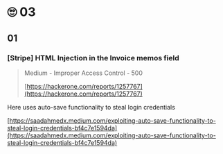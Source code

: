 # 🙄 03



## 01

### \[Stripe] HTML Injection in the Invoice memos field

> Medium - Improper Access Control - 500
>
> [https://hackerone.com/reports/1257767](https://hackerone.com/reports/1257767)

Here uses auto-save functionality to steal login credentials

[https://saadahmedx.medium.com/exploiting-auto-save-functionality-to-steal-login-credentials-bf4c7e1594da](https://saadahmedx.medium.com/exploiting-auto-save-functionality-to-steal-login-credentials-bf4c7e1594da)
